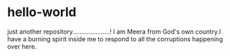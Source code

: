 # hello-world
just another repository.....................!
I am Meera from God's own country.I have a burning spirit inside me to respond to all the corruptions happening over here.
